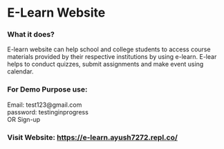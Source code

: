 # E-Learn Website

<h3>What it does?</h3>
<p>E-learn website can help school and college students to access course materials provided by their respective institutions by using e-learn. E-lear helps to conduct quizzes, submit assignments and make event using calendar.</p>

<h3>For Demo Purpose use:</h3>
<p>Email: test123@gmail.com <br> password: testinginprogress <br> OR Sign-up</p>


<h3>Visit Website: <a href ="https://e-learn.ayush7272.repl.co/" target="_blank" >https://e-learn.ayush7272.repl.co/</a><h3>
